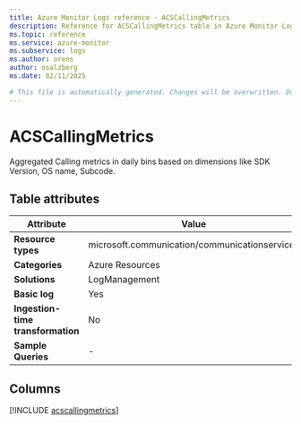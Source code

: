 ```yaml
---
title: Azure Monitor Logs reference - ACSCallingMetrics
description: Reference for ACSCallingMetrics table in Azure Monitor Logs.
ms.topic: reference
ms.service: azure-monitor
ms.subservice: logs
ms.author: orens
author: osalzberg
ms.date: 02/11/2025

# This file is automatically generated. Changes will be overwritten. Do not change this file directly.
---
```


# ACSCallingMetrics

Aggregated Calling metrics in daily bins based on dimensions like SDK Version, OS name, Subcode.


## Table attributes

|Attribute|Value|
|---|---|
|**Resource types**|microsoft.communication/communicationservices|
|**Categories**|Azure Resources|
|**Solutions**| LogManagement|
|**Basic log**|Yes|
|**Ingestion-time transformation**|No|
|**Sample Queries**|-|



## Columns
  
[!INCLUDE [acscallingmetrics](~/reusable-content/ce-skilling/azure/includes/azure-monitor/reference/tables/acscallingmetrics-include.md)]
